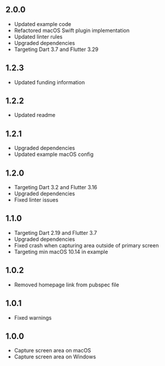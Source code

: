 ## 2.0.0

- Updated example code
- Refactored macOS Swift plugin implementation
- Updated linter rules
- Upgraded dependencies
- Targeting Dart 3.7 and Flutter 3.29

## 1.2.3

- Updated funding information

## 1.2.2

- Updated readme

## 1.2.1

- Upgraded dependencies
- Updated example macOS config

## 1.2.0

- Targeting Dart 3.2 and Flutter 3.16
- Upgraded dependencies
- Fixed linter issues

## 1.1.0

- Targeting Dart 2.19 and Flutter 3.7
- Upgraded dependencies
- Fixed crash when capturing area outside of primary screen
- Targeting min macOS 10.14 in example

## 1.0.2

- Removed homepage link from pubspec file

## 1.0.1

- Fixed warnings

## 1.0.0

* Capture screen area on macOS
* Capture screen area on Windows
